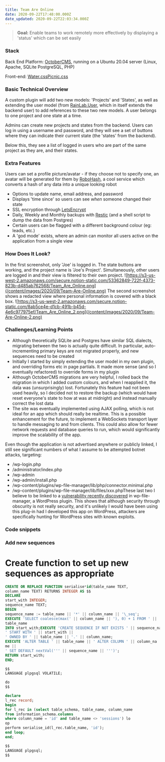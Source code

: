 ```yaml
---
title: Team Are Online
date: 2020-09-22T17:48:00.000Z
date_updated: 2020-09-22T22:03:34.000Z
---
```


> **Goal:** Enable teams to work remotely more effectively by displaying a 'status' which can be set easily

### Stack

Back End Platform: [OctoberCMS](http://octobercms.com/), running on a Ubuntu 20.04 server (Linux, Apache, SQLite PostgreSQL, PHP)

Front-end: [Water.css](https://watercss.kognise.dev/)[Picnic.css](https://picnicss.com/)

### Basic Technical Overview

A custom plugin will add two new models: 'Projects' and 'States', as well as extending the user model (from [RainLab.User](https://octobercms.com/plugin/rainlab-user), which in itself extends the backend user) to add references to these two new models. A user belongs to one project and one state at a time.

Admins can create new projects and states from the backend. Users can log in using a username and password, and they will see a set of buttons where they can indicate their current state (the 'states' from the backend).

Below this, they see a list of logged in users who are part of the same project as they are, and their states.

### Extra Features

Users can set a profile picture/avatar - if they choose not to specify one, an avatar will be generated for them by [RoboHash](https://robohash.org/), a cool service which converts a hash of any data into a unique looking robot

- Options to update name, email address, and password
- Displays 'time since' so users can see _when_ someone changed their state
- SSL encryption through [LetsEncrypt](https://restic.net/)
- Daily, Weekly and Monthly backups with [Restic](https://restic.net/) (and a shell script to dump the data from Postgres)
- Certain users can be flagged with a different background colour (eg: leads, etc.)
- A 'god mode' exists, where an admin can monitor all users active on the application from a single view

### How Does It Look?

In the first screenshot, only 'Joe' is logged in. The state buttons are working, and the project name is 'Joe's Project'. Simultaneously, other users are logged in and their view is filtered to their own project.
![https://s3-us-west-2.amazonaws.com/secure.notion-static.com/53362849-722f-4373-823b-d485ab762568/Team_Are_Online.png](/content/images/2020/09/Team-Are-Online.png)
The second screenshot shows a redacted view where personal information is covered with a black box.
![https://s3-us-west-2.amazonaws.com/secure.notion-static.com/8ab5ce4e-d1cb-491b-b45d-4e6c977975ef/Team_Are_Online_2.png](/content/images/2020/09/Team-Are-Online-2.png)

### Challenges/Learning Points

- Although theoretically SQLite and Postgres have similar SQL dialects, migrating between the two is actually quite difficult. In particular, auto-incrementing primary keys are not migrated properly, and new sequences need to be created
- Initially I started by simply extending the user model in my own plugin, and overriding forms etc in page partials. It made more sense (and so I eventually refactored) to override forms in my plugin
- Although OctoberCMS migrations are very helpful, I rolled back the migration in which I added custom colours, and when I reapplied it, the data was (unsurprisingly) lost. Fortunately this feature had not been used heavily, so I decided not to restore the backup (which would have reset everyone's state to how at was at midnight) and instead manually correct the lost data
- The site was eventually implemented using AJAX polling, which is not ideal for an app which should really be realtime. This is a possible enhancement for the future, to implement a WebSockets transport layer to handle messaging to and from clients. This could also allow for fewer network requests and database queries to run, which would significantly improve the scalability of the app.

Even though the application is not advertised anywhere or publicly linked, I still see significant numbers of what I assume to be attempted botnet attacks, targeting:

- /wp-login.php
- /administrator/index.php
- /wp-admin
- /wp-admin/install.php
- /wp-content/plugins/wp-file-manager/lib/php/connector.minimal.php
- /wp-content/plugins/wp-file-manager/lib/files/xxx.phpThese last two I believe to be linked to a [vulnerability recently discovered](https://arstechnica.com/information-technology/2020/09/hackers-are-exploiting-a-critical-flaw-affecting-350000-wordpress-sites/) in wp-file-manager, a WordPress plugin. This shows that although security through obscurity is not really security, and it's unlikely I would have been using this plug-in had I developed this app on WordPress, attackers are specifically hunting for WordPress sites with known exploits.

### Code snippets

### Add new sequences

# Create function to set up new sequences as appropriate

```sql
CREATE OR REPLACE FUNCTION serialise*id(table_name TEXT,
column_name TEXT) RETURNS INTEGER AS $$
DECLARE
start_with INTEGER;
sequence_name TEXT;
BEGIN
sequence_name := table_name || '*' || column_name || '\_seq';
EXECUTE 'SELECT coalesce(max(' || column_name || '), 0) + 1 FROM ' ||
table_name
INTO start_with;EXECUTE 'CREATE SEQUENCE IF NOT EXISTS ' || sequence_name ||
' START WITH ' || start_with ||
' OWNED BY ' || table_name || '.' || column_name;
EXECUTE 'ALTER TABLE ' || table_name || ' ALTER COLUMN ' || column_na
me ||
' SET DEFAULT nextVal(''' || sequence_name || ''')';
RETURN start_with;
END;

$$
LANGUAGE plpgsql VOLATILE;

do
$$

declare
l_rec record;
begin
for l_rec in (select table_schema, table_name, column_name
from information_schema.columns
where column_name = 'id' and table_name <> 'sessions') lo
op
perform serialise_id(l_rec.table_name, 'id');
end loop;
end;

$$
LANGUAGE plpgsql;
$$
```
